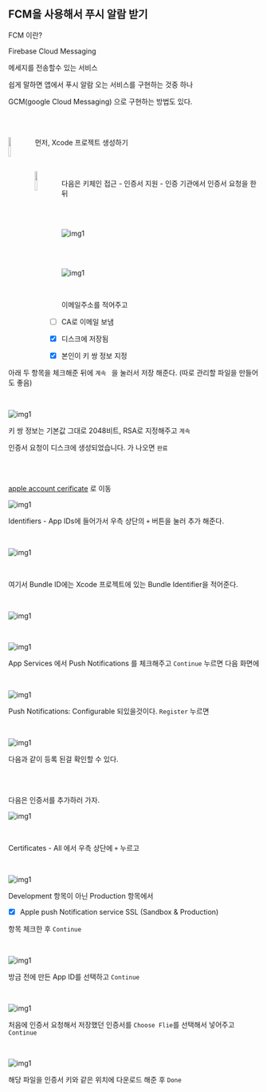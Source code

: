 ## FCM을 사용해서 푸시 알람 받기

FCM 이란?

Firebase Cloud Messaging 

메세지를 전송할수 있는 서비스

쉽게 말하면 앱에서 푸시 알람 오는 서비스를 구현하는 것중 하나

GCM(google Cloud Messaging) 으로 구현하는 방법도 있다.

<br/>

<br/>

<img src="images/xcode.png" width="10%" align = "left">    먼저, Xcode 프로젝트 생성하기 





<br/>

<br/>

<img src="images/key.png" width="10%" align = "left"> 

다음은 키체인 접근 - 인증서 지원 - 인증 기관에서 인증서 요청을 한뒤

<br/>

<br/>

![img1](images/img1.png)

<br/>

<br/>

![img1](images/img2.png)



<br/> 

이메일주소를 적어주고 

- [ ] CA로 이메일 보냄

- [x] 디스크에 저장됨
- [x] 본인이 키 쌍 정보 지정

아래 두 항목을 체크해준 뒤에 `계속 ` 을 눌러서 저장 해준다.  (따로 관리할 파일을 만들어도 좋음)

<br/>

![img1](images/img3.png)

키 쌍 정보는 기본값 그대로 2048비트, RSA로 지정해주고 `계속`  

인증서 요청이 디스크에 생성되었습니다. 가 나오면 `완료`



<br/>

<br/>

[apple account cerificate](https://developer.apple.com/account/ios/certificate/) 로 이동

![img1](images/img4.png)

Identifiers - App IDs에 들어가서 우측 상단의 `+` 버튼을 눌러 추가 해준다.

<br/>

![img1](images/img5.png)

<br/>

여기서 Bundle ID에는 Xcode 프로젝트에 있는 Bundle Identifier을 적어준다.

<br/>

![img1](images/img6.png)

<br/>

![img1](images/img7.png)

App Services 에서 Push Notifications 를 체크해주고 `Continue`  누르면 다음 화면에 

<br/>

![img1](images/img8.png)

Push Notifications: Configurable 되있을것이다. `Register` 누르면

<br/>

![img1](images/img9.png)

다음과 같이 등록 된걸 확인할 수 있다.



<br/>

<br/> 

다음은 인증서를 추가하러 가자.

![img1](images/img10.png)

<br/>

Certificates - All 에서 우측 상단에 `+`  누르고

<br/>

![img1](images/img11.png)

Development 항목이 아닌 Production 항목에서 

- [x] Apple push Notification service SSL (Sandbox & Production) 

항목 체크한 후 `Continue`  

<br/>

![img1](images/img12.png)



방금 전에 만든 App ID를 선택하고 `Continue`

<br/>

![img1](images/img13.png)

처음에 인증서 요청해서 저장했던 인증서를 `Choose Flie`를 선택해서 넣어주고 `Continue`

<br/>

![img1](images/img14.png)

해당 파일을 인증서 키와 같은 위치에 다운로드 해준 후 `Done`



<br/>

<br/>

